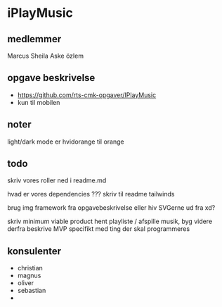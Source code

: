 # iPlayMusic

## medlemmer

Marcus
Sheila
Aske
özlem

## opgave beskrivelse

- https://github.com/rts-cmk-opgaver/IPlayMusic
- kun til mobilen

## noter

light/dark mode er hvidorange til orange

## todo

skriv vores roller ned i readme.md

hvad er vores dependencies ???
	skriv til readme
		tailwinds

brug img framework fra opgavebeskrivelse eller hiv SVGerne ud fra xd?

skriv minimum viable product
	hent playliste / afspille musik, byg videre derfra
	beskrive MVP specifikt med ting der skal programmeres
  
## konsulenter
- christian
- magnus
- oliver
- sebastian
- 
